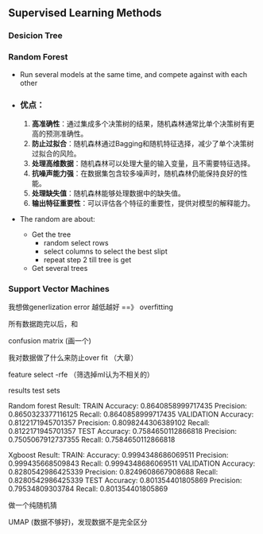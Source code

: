 ## Supervised Learning Methods

### Desicion Tree

### Random Forest

* Run several models at the same time, and compete against with each other

* ### 优点：

  1. **高准确性**：通过集成多个决策树的结果，随机森林通常比单个决策树有更高的预测准确性。
  2. **防止过拟合**：随机森林通过Bagging和随机特征选择，减少了单个决策树过拟合的风险。
  3. **处理高维数据**：随机森林可以处理大量的输入变量，且不需要特征选择。
  4. **抗噪声能力强**：在数据集包含较多噪声时，随机森林仍能保持良好的性能。
  5. **处理缺失值**：随机森林能够处理数据中的缺失值。
  6. **输出特征重要性**：可以评估各个特征的重要性，提供对模型的解释能力。

* The random are about:
  * Get the tree
    * random select rows
    * select columns to select the best slipt
    * repeat step 2 till tree is get
  * Get several trees

### Support Vector Machines



我想做generlization error 越低越好 ==》 overfitting

所有数据跑完以后，和

confusion matrix (画一个)



我对数据做了什么来防止over fit （大章）

feature select -rfe （筛选掉ml认为不相关的）

results test sets






Random forest Result:
TRAIN
Accuracy: 0.8640858999717435
Precision: 0.8650323377116125
Recall: 0.8640858999717435
VALIDATION
Accuracy: 0.8122171945701357
Precision: 0.8098244306389102
Recall: 0.8122171945701357
TEST
Accuracy: 0.7584650112866818
Precision: 0.7505067912737355
Recall: 0.7584650112866818

Xgboost Result:
TRAIN:
Accuracy: 0.9994348686069511
Precision: 0.999435668509843
Recall: 0.9994348686069511
VALIDATION
Accuracy: 0.8280542986425339
Precision: 0.8249608667908688
Recall: 0.8280542986425339
TEST
Accuracy: 0.801354401805869
Precision: 0.79534809303784
Recall: 0.801354401805869

做一个纯随机猜

UMAP (数据不够好)，发现数据不是完全区分